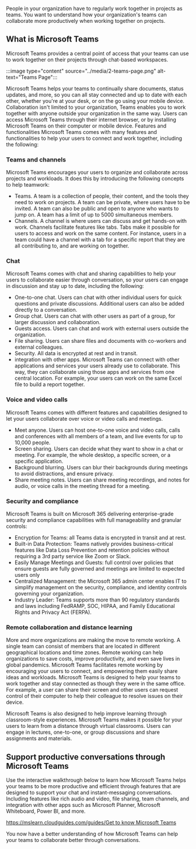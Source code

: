 People in your organization have to regularly work together in projects as teams. You want to understand how your organization's teams can collaborate more productively when working together on projects.

## What is Microsoft Teams

Microsoft Teams provides a central point of access that your teams can use to work together on their projects through chat-based workspaces.

:::image type="content" source="../media/2-teams-page.png" alt-text="Teams Page":::

Microsoft Teams helps your teams to continually share documents, status updates, and more, so you can all stay connected and up to date with each other, whether you're at your desk, or on the go using your mobile device. Collaboration isn't limited to your organization, Teams enables you to work together with anyone outside your organization in the same way. Users can access Microsoft Teams through their internet browser, or by installing Microsoft Teams on their computer or mobile device.
Features and functionalities
Microsoft Teams comes with many features and functionalities to help your users to connect and work together, including the following:

### Teams and channels

Microsoft Teams encourages your users to organize and collaborate across projects and workloads. It does this by introducing the following concepts to help teamwork:

- Teams. A team is a collection of people, their content, and the tools they need to work on projects. A team can be private, where users have to be invited. A team can also be public and open to anyone who wants to jump on. A team has a limit of up to 5000 simultaneous members.
- Channels. A channel is where users can discuss and get hands-on with work. Channels facilitate features like tabs. Tabs make it possible for users to access and work on the same content. For instance, users in a team could have a channel with a tab for a specific report that they are all contributing to, and are working on together.

### Chat

Microsoft Teams comes with chat and sharing capabilities to help your users to collaborate easier through conversation, so your users can engage in discussion and stay up to date, including the following:

- One-to-one chat. Users can chat with other individual users for quick questions and private discussions. Additional users can also be added directly to a conversation.
- Group chat. Users can chat with other users as part of a group, for larger discussion and collaboration.
- Guests access. Users can chat and work with external users outside the organization.
- File sharing. Users can share files and documents with co-workers and external colleagues.
- Security. All data is encrypted at rest and in transit.
- integration with other apps. Microsoft Teams can connect with other applications and services your users already use to collaborate. This way, they can collaborate using those apps and services from one central location. For example, your users can work on the same Excel file to build a report together.

### Voice and video calls

Microsoft Teams comes with different features and capabilities designed to let your users collaborate over voice or video calls and meetings.

- Meet anyone. Users can host one-to-one voice and video calls, calls and conferences with all members of a team, and live events for up to 10,000 people.
- Screen sharing. Users can decide what they want to show in a chat or meeting. For example, the whole desktop, a specific screen, or a specific application.
- Background blurring. Users can blur their backgrounds during meetings to avoid distractions, and ensure privacy.
- Share meeting notes. Users can share meeting recordings, and notes for audio, or voice calls in the meeting thread for a meeting.

### Security and compliance

Microsoft Teams is built on Microsoft 365 delivering enterprise-grade security and compliance capabilities with full manageability and granular controls:

- Encryption for Teams: all Teams data is encrypted in transit and at rest.
- Built-in Data Protection: Teams natively provides business-critical features like Data Loss Prevention and retention policies without requiring a 3rd party service like Zoom or Slack.
- Easily Manage Meetings and Guests: full control over policies that ensure guests are fully governed and meetings are limited to expected users only
- Centralized Management: the Microsoft 365 admin center enables IT to simplify management on the security, compliance, and identity controls governing your organization.
- Industry Leader: Teams supports more than 90 regulatory standards and laws including FedRAMP, SOC, HIPAA, and Family Educational Rights and Privacy Act (FERPA).

### Remote collaboration and distance learning

More and more organizations are making the move to remote working. A single team can consist of members that are located in different geographical locations and time zones. Remote working can help organizations to save costs, improve productivity, and even save lives in global pandemics. Microsoft Teams facilitates remote working by encouraging your users to connect, and empowering them easily share ideas and workloads. Microsoft Teams is designed to help your teams to work together and stay connected as though they were in the same office. For example, a user can share their screen and other users can request control of their computer to help their colleague to resolve issues on their device.

Microsoft Teams is also designed to help improve learning through classroom-style experiences. Microsoft Teams makes it possible for your users to learn from a distance through virtual classrooms. Users can engage in lectures, one-to-one, or group discussions and share assignments and materials.

## Support productive conversations through Microsoft Teams

Use the interactive walkthrough below to learn how Microsoft Teams helps your teams to be more productive and efficient through features that are designed to support your chat and instant-messaging conversations. Including features like rich audio and video, file sharing, team channels, and integration with other apps such as Microsoft Planner, Microsoft Whiteboard, Power BI, and more.

[https://mslearn.cloudguides.com/guides/Get to know Microsoft Teams](https://mslearn.cloudguides.com/guides/Get%20to%20know%20Microsoft%20Teams)

You now have a better understanding of how Microsoft Teams can help your teams to collaborate better through conversations.
